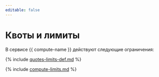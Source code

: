 ```yaml
---
editable: false
---
```


# Квоты и лимиты

В сервисе {{ compute-name }} действуют следующие ограничения:

{% include [quotes-limits-def.md](../../_includes/quotes-limits-def.md) %}

{% include [compute-limits.md](../../_includes/compute-limits.md) %}

